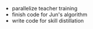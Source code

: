 * parallelize teacher training
* finish code for Jun's algorithm
* write code for skill distillation